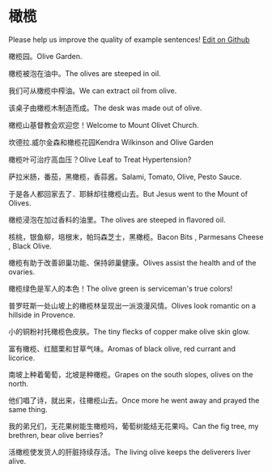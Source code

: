 # 橄榄

Please help us improve the quality of example sentences! [Edit on Github](https://github.com/jiyushe/jiyu-example-sentence-source/blob/main/chinese/ganlan_1.md)

<p><span class="chinese">橄榄园。</span><span class="english">Olive Garden.</span></p>

<p><span class="chinese">橄榄被泡在油中。</span><span class="english">The olives are steeped in oil.</span></p>

<p><span class="chinese">我们可从橄榄中榨油。</span><span class="english">We can extract oil from olive.</span></p>

<p><span class="chinese">该桌子由橄榄木制造而成。</span><span class="english">The desk was made out of olive.</span></p>

<p><span class="chinese">橄榄山基督教会欢迎您！</span><span class="english">Welcome to Mount Olivet Church.</span></p>

<p><span class="chinese">坎德拉.威尔金森和橄榄花园</span><span class="english">Kendra Wilkinson and Olive Garden</span></p>

<p><span class="chinese">橄榄叶可治疗高血压？</span><span class="english">Olive Leaf to Treat Hypertension?</span></p>

<p><span class="chinese">萨拉米肠，番茄，黑橄榄，香蒜酱。</span><span class="english">Salami, Tomato, Olive, Pesto Sauce.</span></p>

<p><span class="chinese">于是各人都回家去了．耶稣却往橄榄山去。</span><span class="english">But Jesus went to the Mount of Olives.</span></p>

<p><span class="chinese">橄榄浸泡在加过香料的油里。</span><span class="english">The olives are steeped in flavored oil.</span></p>

<p><span class="chinese">核桃，银鱼柳，培根末，帕玛森芝士，黑橄榄。</span><span class="english">Bacon Bits , Parmesans Cheese , Black Olive.</span></p>

<p><span class="chinese">橄榄有助于改善卵巢功能、保持卵巢健康。</span><span class="english">Olives assist the health and of the ovaries.</span></p>

<p><span class="chinese">橄榄绿色是军人的本色！</span><span class="english">The olive green is serviceman's true colors!</span></p>

<p><span class="chinese">普罗旺斯一处山坡上的橄榄林呈现出一派浪漫风情。</span><span class="english">Olives look romantic on a hillside in Provence.</span></p>

<p><span class="chinese">小的铜粉衬托橄榄色皮肤。</span><span class="english">The tiny flecks of copper make olive skin glow.</span></p>

<p><span class="chinese">富有橄榄、红醋栗和甘草气味。</span><span class="english">Aromas of black olive, red currant and licorice.</span></p>

<p><span class="chinese">南坡上种着葡萄，北坡是种橄榄。</span><span class="english">Grapes on the south slopes, olives on the north.</span></p>

<p><span class="chinese">他们唱了诗，就出来，往橄榄山去。</span><span class="english">Once more he went away and prayed the same thing.</span></p>

<p><span class="chinese">我的弟兄们，无花果树能生橄榄吗，葡萄树能结无花果吗。</span><span class="english">Can the fig tree, my brethren, bear olive berries?</span></p>

<p><span class="chinese">活橄榄使发货人的肝脏持续存活。</span><span class="english">The living olive keeps the deliverers liver alive.</span></p>

